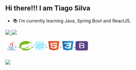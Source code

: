 ## Hi there!!! I am Tiago Silva

- 📚 I’m currently learning Java, Spring Boot and ReactJS.

 <div>
  <a href="https://github.com/Tssa301">
  <img height="180em" src="https://github-readme-stats.vercel.app/api?username=Tssa301&show_icons=true&theme=chartreuse-dark&include_all_commits=true&count_private=true"/>
  <img height="180em" src="https://github-readme-stats.vercel.app/api/top-langs/?username=Tssa301&layout=compact&langs_count=7&theme=chartreuse-dark"/>
</div>
  
<div style="display: inline_block"><br>
  <img align="center" alt="Tiago-Jv" height="30" width="40" src="https://raw.githubusercontent.com/devicons/devicon/master/icons/java/java-original.svg">
  <img align="center" alt="Tiago-Sb" height="30" width="40" src="https://raw.githubusercontent.com/devicons/devicon/master/icons/spring/spring-original.svg">
  <img align="center" alt="Tiago-React" height="30" width="40" src="https://raw.githubusercontent.com/devicons/devicon/master/icons/react/react-original.svg">
  <img align="center" alt="Tiago-HTML" height="30" width="40" src="https://raw.githubusercontent.com/devicons/devicon/master/icons/html5/html5-original.svg">
  <img align="center" alt="Tiago-CSS" height="30" width="40" src="https://raw.githubusercontent.com/devicons/devicon/master/icons/css3/css3-original.svg">
  <img align="center" alt="Tiago-Python" height="30" width="40" src="https://raw.githubusercontent.com/devicons/devicon/master/icons/bootstrap/bootstrap-plain.svg">
</div>
  
  ##
  
<div>  
  <a href="https://www.linkedin.com/in/tiago-silva-301/" target="_blank"><img src="https://img.shields.io/badge/-LinkedIn-%230077B5?style=for-the-badge&logo=linkedin&logoColor=white" target="_blank"></a> 
</div>  

